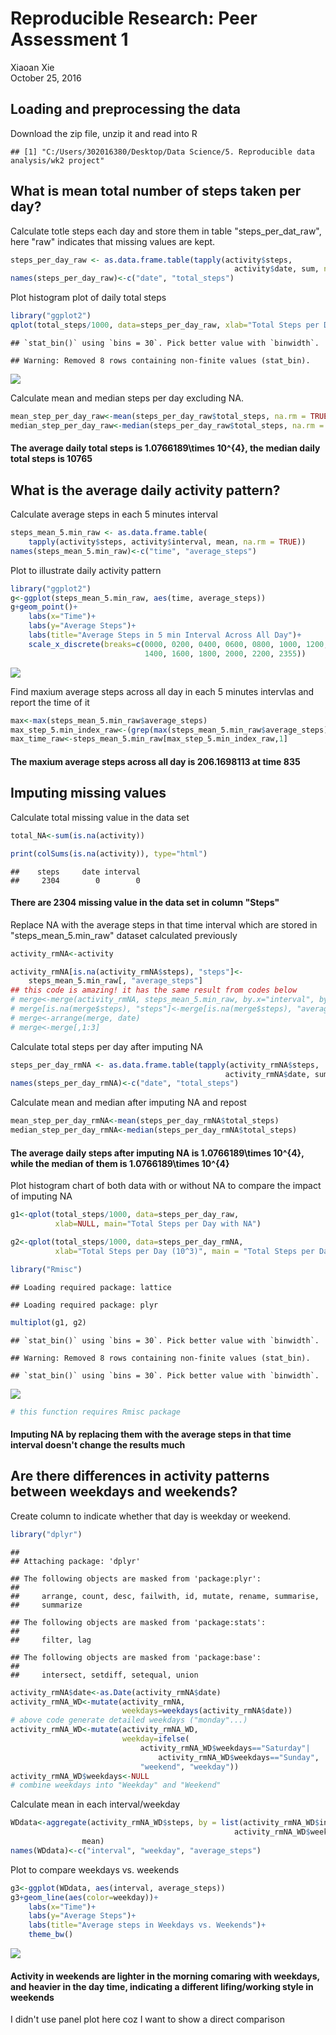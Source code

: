 # Reproducible Research: Peer Assessment 1
Xiaoan Xie  
October 25, 2016  


## Loading and preprocessing the data
Download the zip file, unzip it and read into R

```
## [1] "C:/Users/302016380/Desktop/Data Science/5. Reproducible data analysis/wk2 project"
```

## What is mean total number of steps taken per day?
Calculate totle steps each day and store them in table "steps_per_dat_raw", here "raw" indicates that missing values are kept.

```r
steps_per_day_raw <- as.data.frame.table(tapply(activity$steps, 
                                                  activity$date, sum, na.rm=FALSE))
names(steps_per_day_raw)<-c("date", "total_steps")
```

Plot histogram plot of daily total steps

```r
library("ggplot2")
qplot(total_steps/1000, data=steps_per_day_raw, xlab="Total Steps per Day (10^3)", main = "Daily Total Steps")
```

```
## `stat_bin()` using `bins = 30`. Pick better value with `binwidth`.
```

```
## Warning: Removed 8 rows containing non-finite values (stat_bin).
```

![](PA1_template_files/figure-html/unnamed-chunk-2-1.png)<!-- -->

Calculate mean and median steps per day excluding NA.

```r
mean_step_per_day_raw<-mean(steps_per_day_raw$total_steps, na.rm = TRUE)
median_step_per_day_raw<-median(steps_per_day_raw$total_steps, na.rm = TRUE)
```
#### The average daily total steps is 1.0766189\times 10^{4}, the median daily total steps is 10765

## What is the average daily activity pattern?
Calculate average steps in each 5 minutes interval 

```r
steps_mean_5.min_raw <- as.data.frame.table(
    tapply(activity$steps, activity$interval, mean, na.rm = TRUE))
names(steps_mean_5.min_raw)<-c("time", "average_steps")
```

Plot to illustrate daily activity pattern

```r
library("ggplot2")
g<-ggplot(steps_mean_5.min_raw, aes(time, average_steps))
g+geom_point()+
    labs(x="Time")+
    labs(y="Average Steps")+
    labs(title="Average Steps in 5 min Interval Across All Day")+
    scale_x_discrete(breaks=c(0000, 0200, 0400, 0600, 0800, 1000, 1200,
                              1400, 1600, 1800, 2000, 2200, 2355))
```

![](PA1_template_files/figure-html/unnamed-chunk-5-1.png)<!-- -->
                                                                
Find maxium average steps across all day in each 5 minutes intervlas and report the time of it

```r
max<-max(steps_mean_5.min_raw$average_steps)
max_step_5.min_index_raw<-(grep(max(steps_mean_5.min_raw$average_steps), steps_mean_5.min_raw$average_steps))
max_time_raw<-steps_mean_5.min_raw[max_step_5.min_index_raw,1]
```

#### The maxium average steps across all day is 206.1698113 at time 835

## Imputing missing values
Calculate total missing value in the data set

```r
total_NA<-sum(is.na(activity))

print(colSums(is.na(activity)), type="html")
```

```
##    steps     date interval 
##     2304        0        0
```
#### There are 2304 missing value in the data set in column "Steps"

Replace NA with the average steps in that time interval which are stored in "steps_mean_5.min_raw" dataset calculated previously

```r
activity_rmNA<-activity

activity_rmNA[is.na(activity_rmNA$steps), "steps"]<-
    steps_mean_5.min_raw[, "average_steps"]
## this code is amazing! it has the same result from codes below
# merge<-merge(activity_rmNA, steps_mean_5.min_raw, by.x="interval", by.y = "time")
# merge[is.na(merge$steps), "steps"]<-merge[is.na(merge$steps), "average_steps"]
# merge<-arrange(merge, date)
# merge<-merge[,1:3]
```

Calculate total steps per day after imputing NA

```r
steps_per_day_rmNA <- as.data.frame.table(tapply(activity_rmNA$steps, 
                                                activity_rmNA$date, sum))
names(steps_per_day_rmNA)<-c("date", "total_steps")
```

Calculate mean and median after imputing NA and repost

```r
mean_step_per_day_rmNA<-mean(steps_per_day_rmNA$total_steps)
median_step_per_day_rmNA<-median(steps_per_day_rmNA$total_steps)
```

#### The average daily steps after imputing NA is 1.0766189\times 10^{4}, while the median of them is 1.0766189\times 10^{4}

Plot histogram chart of both data with or without NA to compare the impact of imputing NA

```r
g1<-qplot(total_steps/1000, data=steps_per_day_raw, 
          xlab=NULL, main="Total Steps per Day with NA")

g2<-qplot(total_steps/1000, data=steps_per_day_rmNA, 
          xlab="Total Steps per Day (10^3)", main = "Total Steps per Day with Imputed NA")

library("Rmisc")
```

```
## Loading required package: lattice
```

```
## Loading required package: plyr
```

```r
multiplot(g1, g2)
```

```
## `stat_bin()` using `bins = 30`. Pick better value with `binwidth`.
```

```
## Warning: Removed 8 rows containing non-finite values (stat_bin).
```

```
## `stat_bin()` using `bins = 30`. Pick better value with `binwidth`.
```

![](PA1_template_files/figure-html/unnamed-chunk-11-1.png)<!-- -->

```r
# this function requires Rmisc package
```

#### Imputing NA by replacing them with the average steps in that time interval doesn't change the results much

## Are there differences in activity patterns between weekdays and weekends?

Create column to indicate whether that day is weekday or weekend.

```r
library("dplyr")
```

```
## 
## Attaching package: 'dplyr'
```

```
## The following objects are masked from 'package:plyr':
## 
##     arrange, count, desc, failwith, id, mutate, rename, summarise,
##     summarize
```

```
## The following objects are masked from 'package:stats':
## 
##     filter, lag
```

```
## The following objects are masked from 'package:base':
## 
##     intersect, setdiff, setequal, union
```

```r
activity_rmNA$date<-as.Date(activity_rmNA$date)
activity_rmNA_WD<-mutate(activity_rmNA, 
                         weekdays=weekdays(activity_rmNA$date))
# above code generate detailed weekdays ("monday"...)
activity_rmNA_WD<-mutate(activity_rmNA_WD, 
                         weekday=ifelse(
                             activity_rmNA_WD$weekdays=="Saturday"|
                                 activity_rmNA_WD$weekdays=="Sunday",
                             "weekend", "weekday"))
activity_rmNA_WD$weekdays<-NULL
# combine weekdays into "Weekday" and "Weekend"
```

Calculate mean in each interval/weekday

```r
WDdata<-aggregate(activity_rmNA_WD$steps, by = list(activity_rmNA_WD$interval,
                                                  activity_rmNA_WD$weekday), 
                mean)
names(WDdata)<-c("interval", "weekday", "average_steps")
```

Plot to compare weekdays vs. weekends

```r
g3<-ggplot(WDdata, aes(interval, average_steps))
g3+geom_line(aes(color=weekday))+
    labs(x="Time")+
    labs(y="Average Steps")+
    labs(title="Average steps in Weekdays vs. Weekends")+
    theme_bw()
```

![](PA1_template_files/figure-html/unnamed-chunk-14-1.png)<!-- -->

#### Activity in weekends are lighter in the morning comaring with weekdays, and heavier in the day time, indicating a different lifing/working style in weekends
I didn't use panel plot here coz I want to show a direct comparison







